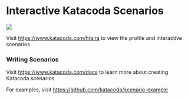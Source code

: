 # Interactive Katacoda Scenarios

[![](http://shields.katacoda.com/katacoda/htaira/count.svg)](https://www.katacoda.com/htaira "Get your profile on Katacoda.com")

Visit https://www.katacoda.com/htaira to view the profile and interactive scenarios

### Writing Scenarios
Visit https://www.katacoda.com/docs to learn more about creating Katacoda scenarios

For examples, visit https://github.com/katacoda/scenario-example

